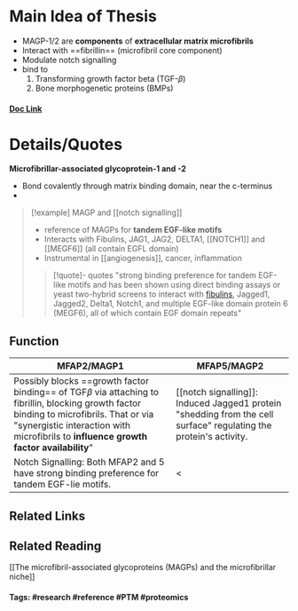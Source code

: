 # Main Idea of Thesis

- MAGP-1/2 are **components** of **extracellular matrix microfibrils**
- Interact with ==fibrillin== (microfibril core component)
- Modulate notch signalling
- bind to
	1. Transforming growth factor beta (TGF-$\beta$)
	2. Bone morphogenetic proteins (BMPs)
#### [Doc Link](https://www.sciencedirect.com/science/article/pii/S0945053X17304936)

# Details/Quotes

**Microfibrillar-associated glycoprotein-1 and -2**

- Bond covalently through matrix binding domain, near the c-terminus
- 

> [!example] MAGP and [[notch signalling]]
> - reference of MAGPs for **tandem EGF-like motifs**
> - Interacts with Fibulins, JAG1, JAG2, DELTA1, [[NOTCH1]] and [[MEGF6]] (all contain EGFL domain)
> - Instrumental in [[angiogenesis]], cancer, inflammation
> 
> >[!quote]- quotes
> > "strong binding preference for tandem EGF-like motifs and has been shown using direct binding assays or yeast two-hybrid screens to interact with [fibulins](https://www.sciencedirect.com/topics/biochemistry-genetics-and-molecular-biology/fibulin "Learn more about fibulins from ScienceDirect's AI-generated Topic Pages"), Jagged1, Jagged2, Delta1, Notch1, and multiple EGF-like domain protein 6 (MEGF6), all of which contain EGF domain repeats"

## Function 

| MFAP2/MAGP1                                                                                                                                                                                                                             | MFAP5/MAGP2                                                                                                       |
| --------------------------------------------------------------------------------------------------------------------------------------------------------------------------------------------------------------------------------------- | ----------------------------------------------------------------------------------------------------------------- |
| Possibly blocks ==growth factor binding== of TGF$\beta$ via attaching to fibrillin, blocking growth factor binding to microfibrils. That or via "synergistic interaction with microfibrils to **influence growth factor availability**" | [[notch signalling]]: Induced Jagged1 protein "shedding from the cell surface" regulating the protein's activity. |
| Notch Signalling: Both MFAP2 and 5 have strong binding preference for tandem EGF-lie motifs.                                                                                                                                            | <                                                                                                                 |


## Related Links

## Related Reading
[[The microfibril-associated glycoproteins (MAGPs) and the microfibrillar niche]]


#### Tags: #research #reference #PTM #proteomics 